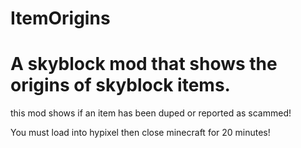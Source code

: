 #  **ItemOrigins**
# **A skyblock mod that shows the origins of skyblock items.**

this mod shows if an item has been duped or reported as scammed!

You must load into hypixel then close minecraft for 20 minutes!
